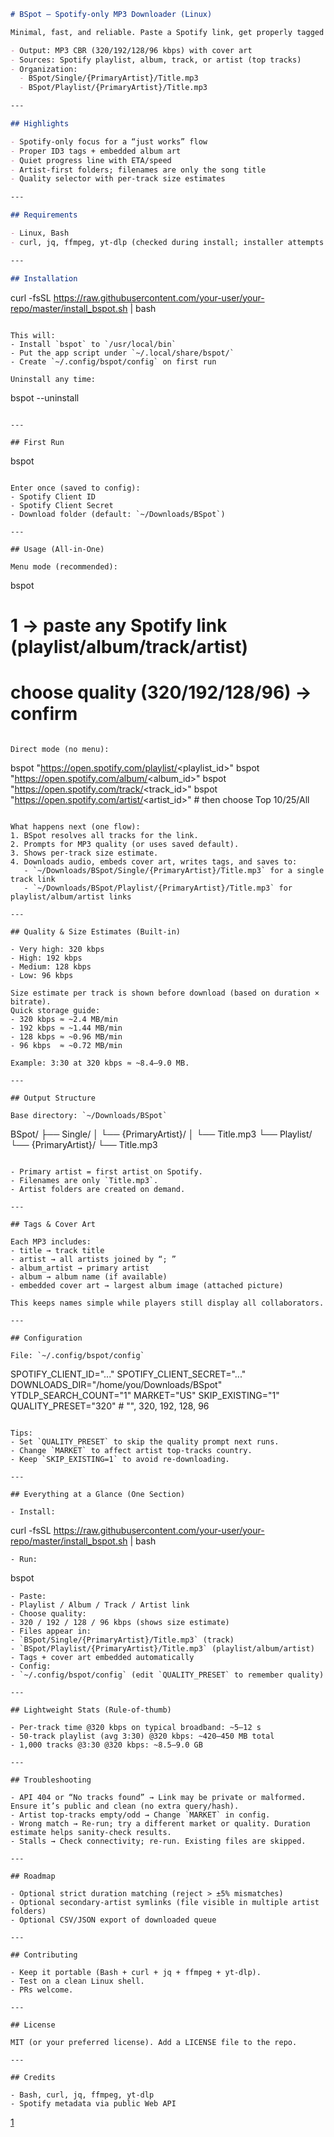 ```markdown
# BSpot — Spotify-only MP3 Downloader (Linux)

Minimal, fast, and reliable. Paste a Spotify link, get properly tagged MP3s at the chosen quality with embedded cover art. Calm terminal UI. Clean library structure.

- Output: MP3 CBR (320/192/128/96 kbps) with cover art  
- Sources: Spotify playlist, album, track, or artist (top tracks)  
- Organization:
  - BSpot/Single/{PrimaryArtist}/Title.mp3
  - BSpot/Playlist/{PrimaryArtist}/Title.mp3

---

## Highlights

- Spotify-only focus for a “just works” flow  
- Proper ID3 tags + embedded album art  
- Quiet progress line with ETA/speed  
- Artist-first folders; filenames are only the song title  
- Quality selector with per‑track size estimates  

---

## Requirements

- Linux, Bash  
- curl, jq, ffmpeg, yt-dlp (checked during install; installer attempts to fetch if missing)

---

## Installation

```
curl -fsSL https://raw.githubusercontent.com/your-user/your-repo/master/install_bspot.sh | bash
```

This will:
- Install `bspot` to `/usr/local/bin`
- Put the app script under `~/.local/share/bspot/`
- Create `~/.config/bspot/config` on first run

Uninstall any time:

```
bspot --uninstall
```

---

## First Run

```
bspot
```

Enter once (saved to config):
- Spotify Client ID  
- Spotify Client Secret  
- Download folder (default: `~/Downloads/BSpot`)

---

## Usage (All-in-One)

Menu mode (recommended):

```
bspot
# 1 → paste any Spotify link (playlist/album/track/artist)
# choose quality (320/192/128/96) → confirm
```

Direct mode (no menu):

```
bspot "https://open.spotify.com/playlist/<playlist_id>"
bspot "https://open.spotify.com/album/<album_id>"
bspot "https://open.spotify.com/track/<track_id>"
bspot "https://open.spotify.com/artist/<artist_id>"   # then choose Top 10/25/All
```

What happens next (one flow):
1. BSpot resolves all tracks for the link.  
2. Prompts for MP3 quality (or uses saved default).  
3. Shows per‑track size estimate.  
4. Downloads audio, embeds cover art, writes tags, and saves to:
   - `~/Downloads/BSpot/Single/{PrimaryArtist}/Title.mp3` for a single track link
   - `~/Downloads/BSpot/Playlist/{PrimaryArtist}/Title.mp3` for playlist/album/artist links

---

## Quality & Size Estimates (Built-in)

- Very high: 320 kbps  
- High: 192 kbps  
- Medium: 128 kbps  
- Low: 96 kbps  

Size estimate per track is shown before download (based on duration × bitrate).  
Quick storage guide:
- 320 kbps ≈ ~2.4 MB/min  
- 192 kbps ≈ ~1.44 MB/min  
- 128 kbps ≈ ~0.96 MB/min  
- 96 kbps  ≈ ~0.72 MB/min  

Example: 3:30 at 320 kbps ≈ ~8.4–9.0 MB.

---

## Output Structure

Base directory: `~/Downloads/BSpot`

```
BSpot/
├── Single/
│   └── {PrimaryArtist}/
│       └── Title.mp3
└── Playlist/
    └── {PrimaryArtist}/
        └── Title.mp3
```

- Primary artist = first artist on Spotify.  
- Filenames are only `Title.mp3`.  
- Artist folders are created on demand.

---

## Tags & Cover Art

Each MP3 includes:
- title → track title  
- artist → all artists joined by “; ”  
- album_artist → primary artist  
- album → album name (if available)  
- embedded cover art → largest album image (attached picture)  

This keeps names simple while players still display all collaborators.

---

## Configuration

File: `~/.config/bspot/config`

```
SPOTIFY_CLIENT_ID="..."
SPOTIFY_CLIENT_SECRET="..."
DOWNLOADS_DIR="/home/you/Downloads/BSpot"
YTDLP_SEARCH_COUNT="1"
MARKET="US"
SKIP_EXISTING="1"
QUALITY_PRESET="320"   # "", 320, 192, 128, 96
```

Tips:
- Set `QUALITY_PRESET` to skip the quality prompt next runs.
- Change `MARKET` to affect artist top‑tracks country.
- Keep `SKIP_EXISTING=1` to avoid re-downloading.

---

## Everything at a Glance (One Section)

- Install:
  ```
  curl -fsSL https://raw.githubusercontent.com/your-user/your-repo/master/install_bspot.sh | bash
  ```
- Run:
  ```
  bspot
  ```
- Paste:
  - Playlist / Album / Track / Artist link
- Choose quality:
  - 320 / 192 / 128 / 96 kbps (shows size estimate)
- Files appear in:
  - `BSpot/Single/{PrimaryArtist}/Title.mp3` (track)
  - `BSpot/Playlist/{PrimaryArtist}/Title.mp3` (playlist/album/artist)
- Tags + cover art embedded automatically
- Config:
  - `~/.config/bspot/config` (edit `QUALITY_PRESET` to remember quality)

---

## Lightweight Stats (Rule-of-thumb)

- Per‑track time @320 kbps on typical broadband: ~5–12 s  
- 50‑track playlist (avg 3:30) @320 kbps: ~420–450 MB total  
- 1,000 tracks @3:30 @320 kbps: ~8.5–9.0 GB

---

## Troubleshooting

- API 404 or “No tracks found” → Link may be private or malformed. Ensure it’s public and clean (no extra query/hash).  
- Artist top‑tracks empty/odd → Change `MARKET` in config.  
- Wrong match → Re-run; try a different market or quality. Duration estimate helps sanity-check results.  
- Stalls → Check connectivity; re-run. Existing files are skipped.

---

## Roadmap

- Optional strict duration matching (reject > ±5% mismatches)  
- Optional secondary-artist symlinks (file visible in multiple artist folders)  
- Optional CSV/JSON export of downloaded queue

---

## Contributing

- Keep it portable (Bash + curl + jq + ffmpeg + yt-dlp).  
- Test on a clean Linux shell.  
- PRs welcome.

---

## License

MIT (or your preferred license). Add a LICENSE file to the repo.

---

## Credits

- Bash, curl, jq, ffmpeg, yt-dlp  
- Spotify metadata via public Web API
```

[1](https://ppl-ai-file-upload.s3.amazonaws.com/web/direct-files/attachments/images/84088221/c422a650-05aa-4ec6-bc25-100066b8cb7f/image.jpg?AWSAccessKeyId=ASIA2F3EMEYEZPX4VUX7&Signature=mlHZAw1NWs2ZRTa2Yfj4xp4F3Lc%3D&x-amz-security-token=IQoJb3JpZ2luX2VjEP7%2F%2F%2F%2F%2F%2F%2F%2F%2F%2FwEaCXVzLWVhc3QtMSJIMEYCIQD8O264WGBBzOJHyDom4QQHGzr0ODlL3kcSS1ka%2BjNOdgIhAOQN9N0q9YFvBuX604pPhOMjoOeGL3HFcU%2Bugaj6MTa9KvEECFcQARoMNjk5NzUzMzA5NzA1Igx%2BGgkzzP%2ByC1sAvA4qzgSCaLHjmx0n4lg3bomj%2B%2FE8jXE%2FaUHJ0Dqn7z8oOlK0qt3rCeMNYOKa3V%2FqcUru6GiGLivYdxwOpyZhlaqhr6BAqyi40Vbgfncdw5SgMOyroPmuoVdTBCSEGN1iNg%2BQqw60nu5w9TmOGPJ0i5LWrmjqwA07L%2BbKDhdbqjCDhskMCtc8yDuTAUU%2F4%2FyB5c2NEsUWVoTX3OBwO42RZeQdrYDepjQkXYk91TWLNt0rBiFpxKW3Q69nc7QPVbrgyTydNW7QieuIhm1o2NzC97CQhSVn8fQFD4bm2QYLZeUzT1cHwuJmxR0Gqmpxdeeq6RFTzBIRgFXyjMppRKjUgwNCN%2BfFZfDgdnpd7OkqltF2IDuaWZ0Xg4TLNzl6%2FiDbzz%2FaPuqvpCRY0IRh7JHJ%2FNOaqf7HaaPCOsTlfxcOyLnQ7GwS%2BBqaxgqpMiE0d1TiBEUl6j0ThkBv2u1PrBvHUA9I%2BM9w8cJS4D8AtbzAparctG4JsEVuzf25gxGjw4UUqljKXlSKh6jRn2KoQ8mlL8hSTnCf0GuFhllVITKWZWT7AfUvL9p1F7EVMKuGXufBxWGOvQ1OknNEboE02MC236ntL8EQGdvdDd%2FSzbLBpq0IkV7Irx%2BA4qKN6TgAbsRWZBUX3Uq6dUCez4s%2F1TQZW8v9mNI5aAy8Luzet04dlhfhj%2FZ1Ooid%2FnxUWbusmsbSWuY9Njl7Tj%2FnFp82vlxnLXr%2FAMEynsoITRr%2BCLefBFq7jpn%2B6Eb2raEzBKFrgxY72OSScGYablkCRSfwEPBPu34UQDCu8q%2FFBjqZARoQfyRJxVpcp6J%2BXF6mfmHcG4m3TRFkbglb2THuIGNdizRoWUoeNFQjXsH5koq4Xhx8i4CtCWlzTxpS3JZPYPLGse3nfN70pUIoS1%2F%2BWosjy7QyQiqtBcyNvZcU5ynhQ9KO%2FgDBTExyuYi8%2BsU2T9Qjnuu%2FqGLoiwMmsd3V9u%2F8AOw55jTxg7fhwcStx2Bw2SZ9mypEhvbYHA%3D%3D&Expires=1756102853)